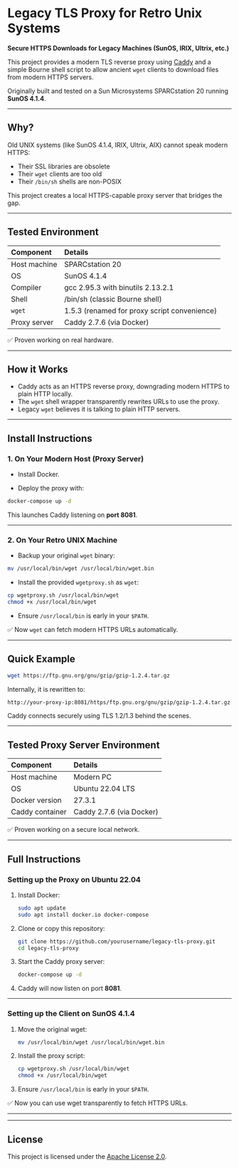 # Legacy TLS Proxy for Retro Unix Systems

**Secure HTTPS Downloads for Legacy Machines (SunOS, IRIX, Ultrix, etc.)**

This project provides a modern TLS reverse proxy using [Caddy](https://caddyserver.com/) and a simple Bourne shell script to allow ancient `wget` clients to download files from modern HTTPS servers.

Originally built and tested on a Sun Microsystems SPARCstation 20 running **SunOS 4.1.4**.

---

## Why?

Old UNIX systems (like SunOS 4.1.4, IRIX, Ultrix, AIX) cannot speak modern HTTPS:
- Their SSL libraries are obsolete
- Their `wget` clients are too old
- Their `/bin/sh` shells are non-POSIX

This project creates a local HTTPS-capable proxy server that bridges the gap.

---

## Tested Environment

| Component | Details |
|:----------|:--------|
| Host machine | SPARCstation 20 |
| OS | SunOS 4.1.4 |
| Compiler | gcc 2.95.3 with binutils 2.13.2.1 |
| Shell | /bin/sh (classic Bourne shell) |
| `wget` | 1.5.3 (renamed for proxy script convenience) |
| Proxy server | Caddy 2.7.6 (via Docker) |

✅ Proven working on real hardware.

---

## How it Works

- Caddy acts as an HTTPS reverse proxy, downgrading modern HTTPS to plain HTTP locally.
- The `wget` shell wrapper transparently rewrites URLs to use the proxy.
- Legacy `wget` believes it is talking to plain HTTP servers.

---

## Install Instructions

### 1. On Your Modern Host (Proxy Server)

- Install Docker.

- Deploy the proxy with:

```bash
docker-compose up -d
```

This launches Caddy listening on **port 8081**.

---

### 2. On Your Retro UNIX Machine

- Backup your original `wget` binary:

```sh
mv /usr/local/bin/wget /usr/local/bin/wget.bin
```

- Install the provided `wgetproxy.sh` as `wget`:

```sh
cp wgetproxy.sh /usr/local/bin/wget
chmod +x /usr/local/bin/wget
```

- Ensure `/usr/local/bin` is early in your `$PATH`.

✅ Now `wget` can fetch modern HTTPS URLs automatically.

---

## Quick Example

```sh
wget https://ftp.gnu.org/gnu/gzip/gzip-1.2.4.tar.gz
```

Internally, it is rewritten to:

```sh
http://your-proxy-ip:8081/https/ftp.gnu.org/gnu/gzip/gzip-1.2.4.tar.gz
```

Caddy connects securely using TLS 1.2/1.3 behind the scenes.


---

## Tested Proxy Server Environment

| Component | Details |
|:----------|:--------|
| Host machine | Modern PC |
| OS | Ubuntu 22.04 LTS |
| Docker version | 27.3.1 |
| Caddy container | Caddy 2.7.6 (via Docker) |

✅ Proven working on a secure local network.

---

## Full Instructions

### Setting up the Proxy on Ubuntu 22.04

1. Install Docker:
   ```bash
   sudo apt update
   sudo apt install docker.io docker-compose
   ```

2. Clone or copy this repository:
   ```bash
   git clone https://github.com/yourusername/legacy-tls-proxy.git
   cd legacy-tls-proxy
   ```

3. Start the Caddy proxy server:
   ```bash
   docker-compose up -d
   ```

4. Caddy will now listen on port **8081**.

---

### Setting up the Client on SunOS 4.1.4

1. Move the original wget:
   ```sh
   mv /usr/local/bin/wget /usr/local/bin/wget.bin
   ```

2. Install the proxy script:
   ```sh
   cp wgetproxy.sh /usr/local/bin/wget
   chmod +x /usr/local/bin/wget
   ```

3. Ensure `/usr/local/bin` is early in your `$PATH`.

✅ Now you can use wget transparently to fetch HTTPS URLs.

---


---

## License

This project is licensed under the [Apache License 2.0](https://www.apache.org/licenses/LICENSE-2.0).
